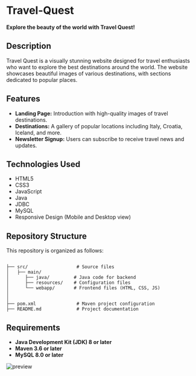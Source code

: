 # Travel-Quest

**Explore the beauty of the world with Travel Quest!**

## Description
Travel Quest is a visually stunning website designed for travel enthusiasts who want to explore the best destinations around the world. The website showcases beautiful images of various destinations, with sections dedicated to popular places.

## Features
- **Landing Page:** Introduction with high-quality images of travel destinations.
- **Destinations:** A gallery of popular locations including Italy, Croatia, Iceland, and more.
- **Newsletter Signup:** Users can subscribe to receive travel news and updates.

## Technologies Used
- HTML5
- CSS3
- JavaScript
- Java
- JDBC
- MySQL
- Responsive Design (Mobile and Desktop view)

## Repository Structure
This repository is organized as follows:
```

├── src/                  # Source files
│   ├── main/
│      ├── java/         # Java code for backend
│      ├── resources/    # Configuration files
│      └── webapp/       # Frontend files (HTML, CSS, JS)
│   
│
├── pom.xml               # Maven project configuration
├── README.md             # Project documentation

```

## Requirements
- **Java Development Kit (JDK) 8 or later**   
- **Maven 3.6 or later**  
- **MySQL 8.0 or later**

![preview](https://github.com/user-attachments/assets/d52d2bf2-a88b-4938-b1e0-06aef1cbfc3f)
